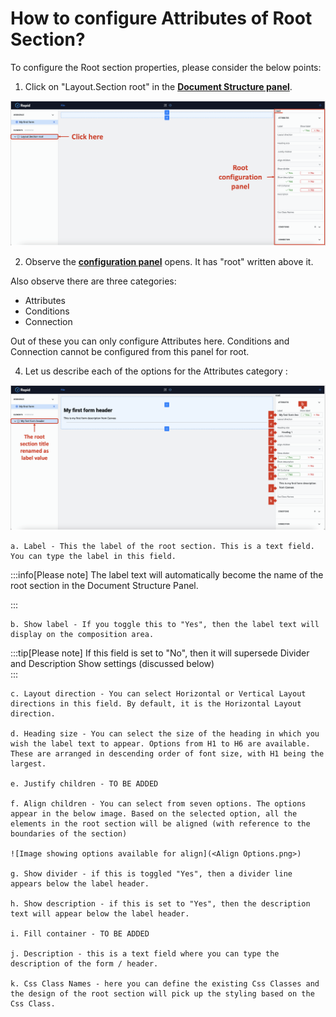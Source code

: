 # How to configure Attributes of Root Section?

To configure the Root section properties, please consider the below points:

1.  Click on "Layout.Section root" in the  <a href="https://rapiddocs.z8.web.core.windows.net/docs/Rapid/User%20Manual/glossary/#document-structure-panel--tree-of-elements-adaptive-documents" target="_blank">**Document Structure panel**</a>.

![Image showing configuration panel for root section](<Attributes of Root 1.png>)

2. Observe the <a href="https://rapiddocs.z8.web.core.windows.net/docs/Rapid/User%20Manual/glossary/#element-configuration-panel-adaptive-documents" target="_blank">**configuration panel**</a> opens. It has "root" written above it.

Also observe there are three categories:
- Attributes
- Conditions
- Connection

Out of these you can only configure Attributes here. Conditions and Connection cannot be configured from this panel for root.

4. Let us describe each of the options for the Attributes category :

![Image showing various configuration fields for root section](<Attributes of Root 2.png>)

    a. Label - This the label of the root section. This is a text field. You can type the label in this field.   
    
:::info[Please note]
    The label text will automatically become the name of the root section in the Document Structure Panel.  
  
:::

    b. Show label - If you toggle this to "Yes", then the label text will display on the composition area.  
    
:::tip[Please note]
    If this field is set to "No", then it will supersede Divider and Description Show settings (discussed below)  
:::

    c. Layout direction - You can select Horizontal or Vertical Layout directions in this field. By default, it is the Horizontal Layout direction.

    d. Heading size - You can select the size of the heading in which you wish the label text to appear. Options from H1 to H6 are available. These are arranged in descending order of font size, with H1 being the largest.

    e. Justify children - TO BE ADDED

    f. Align children - You can select from seven options. The options appear in the below image. Based on the selected option, all the elements in the root section will be aligned (with reference to the boundaries of the section)

    ![Image showing options available for align](<Align Options.png>)

    g. Show divider - if this is toggled "Yes", then a divider line appears below the label header.

    h. Show description - if this is set to "Yes", then the description text will appear below the label header.

    i. Fill container - TO BE ADDED

    j. Description - this is a text field where you can type the description of the form / header. 

    k. Css Class Names - here you can define the existing Css Classes and the design of the root section will pick up the styling based on the Css Class.
